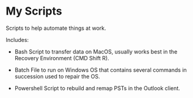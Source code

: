 # My Scripts
Scripts to help automate things at work.

Includes:

* Bash Script to transfer data on MacOS, usually works best in the Recovery Environment (CMD Shift R).

* Batch File to run on Windows OS that contains several commands in succession used to repair the OS.

* Powershell Script to rebuild and remap PSTs in the Outlook client.
